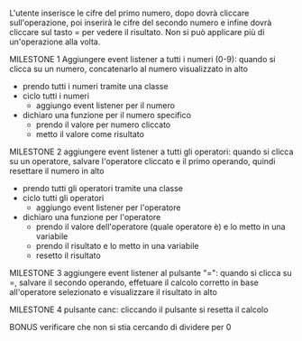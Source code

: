 L'utente inserisce le cifre del primo numero, dopo dovrà cliccare sull'operazione, poi inserirà le cifre del secondo numero e infine dovrà cliccare sul tasto = per vedere il risultato. Non si può applicare più di un'operazione alla volta.

MILESTONE 1
Aggiungere event listener a tutti i numeri (0-9): quando si clicca su un numero, concatenarlo al numero visualizzato in alto
- prendo tutti i numeri tramite una classe
- ciclo tutti i numeri 
    - aggiungo event listener per il numero 
- dichiaro una funzione per il numero specifico
    - prendo il valore per numero cliccato
    - metto il valore come risultato

MILESTONE 2
aggiungere event listener a tutti gli operatori: quando si clicca su un operatore, salvare l'operatore cliccato e il primo operando, quindi resettare il numero in alto
- prendo tutti gli operatori tramite una classe
- ciclo tutti gli operatori
    - aggiungo event listener per l'operatore 
- dichiaro una funzione per l'operatore
    - prendo il valore dell'operatore (quale operatore è) e lo metto in una variabile
    - prendo il risultato e lo metto in una variabile
    - resetto il risultato

MILESTONE 3
aggiungere event listener al pulsante "=": quando si clicca su =, salvare il secondo operando, effetuare il calcolo corretto in base all'operatore selezionato e visualizzare il risultato in alto

MILESTONE 4
pulsante canc: cliccando il pulsante si resetta il calcolo

BONUS
verificare che non si stia cercando di dividere per 0